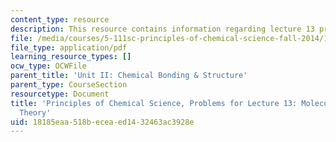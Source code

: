 ```yaml
---
content_type: resource
description: This resource contains information regarding lecture 13 problem.
file: /media/courses/5-111sc-principles-of-chemical-science-fall-2014/18185eaa518beceaed1432463ac3928e_MIT5_111F14_Lec13Prob.pdf
file_type: application/pdf
learning_resource_types: []
ocw_type: OCWFile
parent_title: 'Unit II: Chemical Bonding & Structure'
parent_type: CourseSection
resourcetype: Document
title: 'Principles of Chemical Science, Problems for Lecture 13: Molecular Orbital
  Theory'
uid: 18185eaa-518b-ecea-ed14-32463ac3928e
---
```

